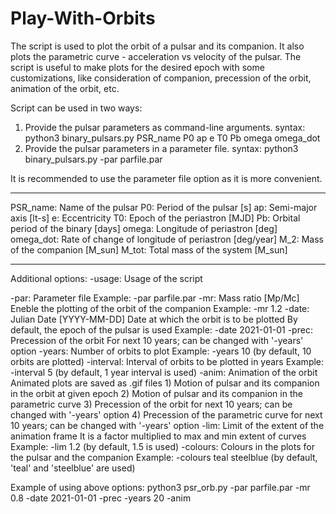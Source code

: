 # Play-With-Orbits

  The script is used to plot the orbit of a pulsar and its companion. It also plots
  the parametric curve - acceleration vs velocity of the pulsar.
  The script is useful to make plots for the desired epoch with some customizations,
  like consideration of companion, precession of the orbit, animation of the orbit, etc.

  Script can be used in two ways:
  1) Provide the pulsar parameters as command-line arguments.
     syntax: python3 binary_pulsars.py PSR_name P0 ap e T0 Pb omega omega_dot
  2) Provide the pulsar parameters in a parameter file.
     syntax: python3 binary_pulsars.py -par parfile.par
        
  It is recommended to use the parameter file option as it is more convenient.
  
  --------------------------------------------------------------------
        
  PSR_name:  Name of the pulsar
  P0:        Period of the pulsar             [s]
  ap:        Semi-major axis                  [lt-s]
  e:         Eccentricity 
  T0:        Epoch of the periastron          [MJD]
  Pb:        Orbital period of the binary     [days]
  omega:     Longitude of periastron          [deg]
  omega_dot: Rate of change of longitude of periastron [deg/year]
  M_2:       Mass of the companion            [M_sun]
  M_tot:     Total mass of the system         [M_sun]
        
  --------------------------------------------------------------------

  Additional options:
  -usage:    Usage of the script
  
  -par:      Parameter file
              Example: -par parfile.par
  -mr:       Mass ratio [Mp/Mc]
              Eneble the plotting of the orbit of the companion
              Example: -mr 1.2
  -date:       Julian Date [YYYY-MM-DD]
              Date at which the orbit is to be plotted
              By default, the epoch of the pulsar is used
              Example: -date 2021-01-01
  -prec:     Precession of the orbit
              For next 10 years; can be changed with '-years' option
  -years:     Number of orbits to plot
              Example: -years 10  (by default, 10 orbits are plotted)
  -interval: Interval of orbits to be plotted in years
              Example: -interval 5  (by default, 1 year interval is used)
  -anim:     Animation of the orbit
              Animated plots are saved as .gif files
              1) Motion of pulsar and its companion in the orbit at given epoch
              2) Motion of pulsar and its companion in the parametric curve
              3) Precession of the orbit for next 10 years; can be changed with '-years' option
              4) Precession of the parametric curve for next 10 years; can be changed with '-years' option
  -lim:      Limit of the extent of the animation frame
              It is a factor multiplied to max and min extent of curves
              Example: -lim 1.2  (by default, 1.5 is used)
  -colours:  Colours in the plots for the pulsar and the companion
              Example: -colours teal steelblue (by default, 'teal' and 'steelblue' are used)
        
        
        
  Example of using above options:
  python3 psr_orb.py -par parfile.par -mr 0.8 -date 2021-01-01 -prec -years 20 -anim
    
